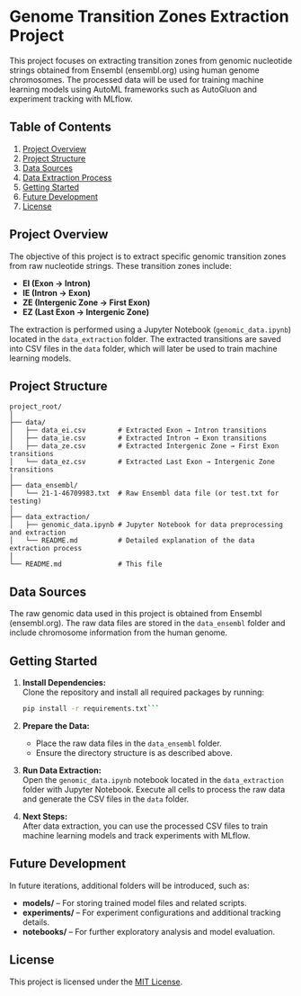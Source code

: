 # Genome Transition Zones Extraction Project

This project focuses on extracting transition zones from genomic nucleotide strings obtained from Ensembl (ensembl.org) using human genome chromosomes. The processed data will be used for training machine learning models using AutoML frameworks such as AutoGluon and experiment tracking with MLflow.

## Table of Contents

1. [Project Overview](#project-overview)
2. [Project Structure](#project-structure)
3. [Data Sources](#data-sources)
4. [Data Extraction Process](data_extraction/README.md)
5. [Getting Started](#getting-started)
6. [Future Development](#future-development)
7. [License](#license)

## Project Overview

The objective of this project is to extract specific genomic transition zones from raw nucleotide strings. These transition zones include:
- **EI (Exon → Intron)**
- **IE (Intron → Exon)**
- **ZE (Intergenic Zone → First Exon)**
- **EZ (Last Exon → Intergenic Zone)**

The extraction is performed using a Jupyter Notebook (`genomic_data.ipynb`) located in the `data_extraction` folder. The extracted transitions are saved into CSV files in the `data` folder, which will later be used to train machine learning models.

## Project Structure

```
project_root/
│
├── data/
│   ├── data_ei.csv        # Extracted Exon → Intron transitions
│   ├── data_ie.csv        # Extracted Intron → Exon transitions
│   ├── data_ze.csv        # Extracted Intergenic Zone → First Exon transitions
│   └── data_ez.csv        # Extracted Last Exon → Intergenic Zone transitions
│
├── data_ensembl/
│   └── 21-1-46709983.txt  # Raw Ensembl data file (or test.txt for testing)
│
├── data_extraction/
│   ├── genomic_data.ipynb # Jupyter Notebook for data preprocessing and extraction
│   └── README.md          # Detailed explanation of the data extraction process
│
└── README.md              # This file
```

## Data Sources

The raw genomic data used in this project is obtained from Ensembl (ensembl.org). The raw data files are stored in the `data_ensembl` folder and include chromosome information from the human genome.

## Getting Started

1. **Install Dependencies:**  
   Clone the repository and install all required packages by running:
   ```bash
   pip install -r requirements.txt```

2. **Prepare the Data:**  
   - Place the raw data files in the `data_ensembl` folder.
   - Ensure the directory structure is as described above.


3. **Run Data Extraction:**  
   Open the `genomic_data.ipynb` notebook located in the `data_extraction` folder with Jupyter Notebook. Execute all cells to process the raw data and generate the CSV files in the `data` folder.


4. **Next Steps:**  
   After data extraction, you can use the processed CSV files to train machine learning models and track experiments with MLflow.

## Future Development

In future iterations, additional folders will be introduced, such as:
- **models/** – For storing trained model files and related scripts.
- **experiments/** – For experiment configurations and additional tracking details.
- **notebooks/** – For further exploratory analysis and model evaluation.

## License

This project is licensed under the [MIT License](LICENSE).